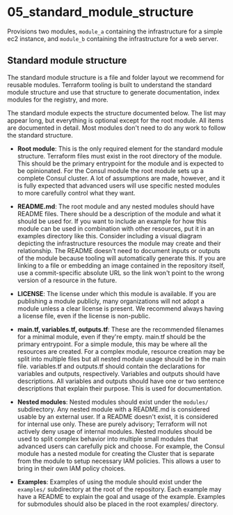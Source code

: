 # 05_standard_module_structure
Provisions two modules, `module_a` containing the infrastructure for a simple ec2 instance, and `module_b` containing 
the infrastructure for a web server.

## Standard module structure
The standard module structure is a file and folder layout we recommend for reusable modules. Terraform tooling is built 
to understand the standard module structure and use that structure to generate documentation, index modules for the registry, and more.

The standard module expects the structure documented below. The list may appear long, but everything is optional except for the root module. 
All items are documented in detail. Most modules don't need to do any work to follow the standard structure.

- **Root module**: This is the only required element for the standard module structure. Terraform files must exist in 
the root directory of the module. This should be the primary entrypoint for the module and is expected to be opinionated. 
For the Consul module the root module sets up a complete Consul cluster. A lot of assumptions are made, however, and it is 
fully expected that advanced users will use specific nested modules to more carefully control what they want.

- **README.md**: The root module and any nested modules should have README files. There should be a description of the module 
and what it should be used for. If you want to include an example for how this module can be used in combination with other 
resources, put it in an examples directory like this. Consider including a visual diagram depicting the infrastructure 
resources the module may create and their relationship. The README doesn't need to document inputs or outputs of the module 
because tooling will automatically generate this. If you are linking to a file or embedding an image contained in the repository 
itself, use a commit-specific absolute URL so the link won't point to the wrong version of a resource in the future.

- **LICENSE**: The license under which this module is available. If you are publishing a module publicly, many organizations 
will not adopt a module unless a clear license is present. We recommend always having a license file, even if the license is non-public.

- **main.tf, variables.tf, outputs.tf**: These are the recommended filenames for a minimal module, even if they're empty. main.tf should 
be the primary entrypoint. For a simple module, this may be where all the resources are created. For a complex module, resource creation 
may be split into multiple files but all nested module usage should be in the main file. variables.tf and outputs.tf should contain the 
declarations for variables and outputs, respectively. Variables and outputs should have descriptions. All variables and outputs should have 
one or two sentence descriptions that explain their purpose. This is used for documentation.

- **Nested modules**: Nested modules should exist under the `modules/` subdirectory. Any nested module with a README.md is considered 
usable by an external user. If a README doesn't exist, it is considered for internal use only. These are purely advisory; Terraform will 
not actively deny usage of internal modules. Nested modules should be used to split complex behavior into multiple small modules that 
advanced users can carefully pick and choose. For example, the Consul module has a nested module for creating the Cluster that is separate 
from the module to setup necessary IAM policies. This allows a user to bring in their own IAM policy choices.

- **Examples**: Examples of using the module should exist under the `examples/` subdirectory at the root of the repository. Each example may have a 
README to explain the goal and usage of the example. Examples for submodules should also be placed in the root examples/ directory.